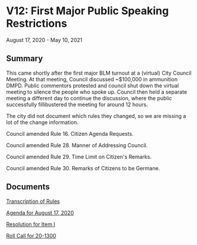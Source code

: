# V12: First Major Public Speaking Restrictions

August 17, 2020 - May 10, 2021 

## Summary

This came shortly after the first major BLM turnout at a (virtual) City Council Meeting. At that meeting, Council discussed ~$100,000 in ammunition DMPD. Public commentors protested and council shut down the virtual meeting to silence the people who spoke up. Council then held a separate meeting a different day to continue the discussion, where the public successfully fillibustered the meeting for around 12 hours. 

The city did not document which rules they changed, so we are missing a lot of the change information.

Council amended Rule 16. Citizen Agenda Requests.

Council amended Rule 28. Manner of Addressing Council.

Council amended Rule 29. Time Limit on Citizen's Remarks.

Council amended Rule 30. Remarks of Citizens to be Germane. 

## Documents

[Transcription of Rules](assets/rules-archive/2020_08_17/transcription.md)

[Agenda for August 17, 2020](assets/rules-archive/2020_08_17/agenda.pdf)

[Resolution for Item I](assets/rules-archive/2020_08_17/resolution.pdf)

[Roll Call for 20-1300](assets/rules-archive/2020_08_17/roll_call.pdf)
